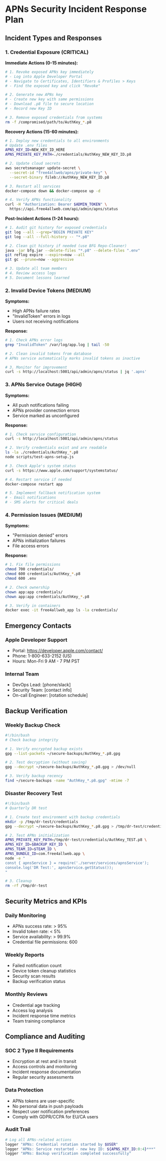 # APNs Security Incident Response Plan

## Incident Types and Responses

### 1. Credential Exposure (CRITICAL)

**Immediate Actions (0-15 minutes):**
```bash
# 1. Revoke exposed APNs key immediately
# - Log into Apple Developer Portal
# - Navigate to Certificates, Identifiers & Profiles > Keys
# - Find the exposed key and click "Revoke"

# 2. Generate new APNs key
# - Create new key with same permissions
# - Download .p8 file to secure location
# - Record new Key ID

# 3. Remove exposed credentials from systems
rm -f /compromised/path/to/AuthKey_*.p8
```

**Recovery Actions (15-60 minutes):**
```bash
# 1. Deploy new credentials to all environments
# Update .env files
APNS_KEY_ID=NEW_KEY_ID_HERE
APNS_PRIVATE_KEY_PATH=./credentials/AuthKey_NEW_KEY_ID.p8

# 2. Update cloud secrets
aws secretsmanager update-secret \
  --secret-id "free4allweb/apns/private-key" \
  --secret-binary fileb://AuthKey_NEW_KEY_ID.p8

# 3. Restart all services
docker-compose down && docker-compose up -d

# 4. Verify APNs functionality
curl -H "Authorization: Bearer $ADMIN_TOKEN" \
  https://api.free4allweb.com/api/admin/apns/status
```

**Post-Incident Actions (1-24 hours):**
```bash
# 1. Audit git history for exposed credentials
git log --all --grep="BEGIN PRIVATE KEY"
git log --all --full-history -- "*.p8"

# 2. Clean git history if needed (use BFG Repo-Cleaner)
java -jar bfg.jar --delete-files "*.p8" --delete-files ".env"
git reflog expire --expire=now --all
git gc --prune=now --aggressive

# 3. Update all team members
# 4. Review access logs
# 5. Document lessons learned
```

### 2. Invalid Device Tokens (MEDIUM)

**Symptoms:**
- High APNs failure rates
- "InvalidToken" errors in logs
- Users not receiving notifications

**Response:**
```bash
# 1. Check APNs error logs
grep "InvalidToken" /var/log/app.log | tail -50

# 2. Clean invalid tokens from database
# APNs service automatically marks invalid tokens as inactive

# 3. Monitor for improvement
curl -s http://localhost:5001/api/admin/apns/status | jq '.apns'
```

### 3. APNs Service Outage (HIGH)

**Symptoms:**
- All push notifications failing
- APNs provider connection errors
- Service marked as unconfigured

**Response:**
```bash
# 1. Check service configuration
curl -s http://localhost:5001/api/admin/apns/status

# 2. Verify credentials exist and are readable
ls -la ./credentials/AuthKey_*.p8
node scripts/test-apns-setup.js

# 3. Check Apple's system status
curl -s https://www.apple.com/support/systemstatus/

# 4. Restart service if needed
docker-compose restart app

# 5. Implement fallback notification system
# - Email notifications
# - SMS alerts for critical deals
```

### 4. Permission Issues (MEDIUM)

**Symptoms:**
- "Permission denied" errors
- APNs initialization failures
- File access errors

**Response:**
```bash
# 1. Fix file permissions
chmod 700 credentials/
chmod 600 credentials/AuthKey_*.p8
chmod 600 .env

# 2. Check ownership
chown app:app credentials/
chown app:app credentials/AuthKey_*.p8

# 3. Verify in containers
docker exec -it free4allweb_app ls -la credentials/
```

## Emergency Contacts

### Apple Developer Support
- Portal: https://developer.apple.com/contact/
- Phone: 1-800-633-2152 (US)
- Hours: Mon-Fri 9 AM - 7 PM PST

### Internal Team
- DevOps Lead: [phone/slack]
- Security Team: [contact info]
- On-call Engineer: [rotation schedule]

## Backup Verification

### Weekly Backup Check
```bash
#!/bin/bash
# Check backup integrity

# 1. Verify encrypted backup exists
gpg --list-packets ~/secure-backups/AuthKey_*.p8.gpg

# 2. Test decryption (without saving)
gpg --decrypt ~/secure-backups/AuthKey_*.p8.gpg > /dev/null

# 3. Verify backup recency
find ~/secure-backups -name "AuthKey_*.p8.gpg" -mtime -7
```

### Disaster Recovery Test
```bash
#!/bin/bash
# Quarterly DR test

# 1. Create test environment with backup credentials
mkdir -p /tmp/dr-test/credentials
gpg --decrypt ~/secure-backups/AuthKey_*.p8.gpg > /tmp/dr-test/credentials/AuthKey_TEST.p8

# 2. Test APNs initialization
APNS_PRIVATE_KEY_PATH=/tmp/dr-test/credentials/AuthKey_TEST.p8 \
APNS_KEY_ID=$BACKUP_KEY_ID \
APNS_TEAM_ID=$TEAM_ID \
APNS_BUNDLE_ID=com.free4allweb.app \
node -e "
const { apnsService } = require('./server/services/apnsService');
console.log('DR Test:', apnsService.getStatus());
"

# 3. Cleanup
rm -rf /tmp/dr-test
```

## Security Metrics and KPIs

### Daily Monitoring
- APNs success rate: > 95%
- Invalid token rate: < 5%
- Service availability: > 99.9%
- Credential file permissions: 600

### Weekly Reports
- Failed notification count
- Device token cleanup statistics
- Security scan results
- Backup verification status

### Monthly Reviews
- Credential age tracking
- Access log analysis
- Incident response time metrics
- Team training compliance

## Compliance and Auditing

### SOC 2 Type II Requirements
- Encryption at rest and in transit
- Access controls and monitoring
- Incident response documentation
- Regular security assessments

### Data Protection
- APNs tokens are user-specific
- No personal data in push payloads
- Respect user notification preferences
- Comply with GDPR/CCPA for EU/CA users

### Audit Trail
```bash
# Log all APNs-related actions
logger "APNs: Credential rotation started by $USER"
logger "APNs: Service restarted - new key ID: ${APNS_KEY_ID:0:4}***"
logger "APNs: Backup verification completed successfully"
```